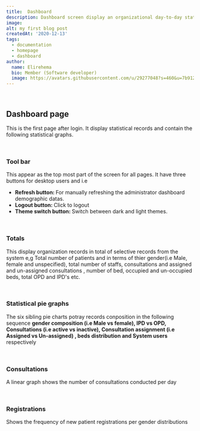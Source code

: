 ```yaml
---
title:  Dashboard
description: Dashboard screen display an organizational day-to-day statistical records.
image: 
alt: my first blog post
createdAt: '2020-12-13'
tags:
  - documentation
  - homepage
  - dashboard
author:
  name: Elirehema
  bio: Member (Software developer)
  image: https://avatars.githubusercontent.com/u/29277048?s=460&u=7b9129df86f037dc4fb021e22ecbf252f308e688&v=4
---
```

<br />

##  Dashboard page
This is the first page after login. It  display statistical records and contain the following statistical graphs.
<c-image src="dashboard.png" alt="Dashboard page"></c-image>

<br />

### Tool bar

This appear as the top most part of the screen for all pages. It have three buttons for desktop users and i.e 
* <strong>Refresh button: </strong>For manually refreshing the administrator dashboard demographic datas.
* <strong>Logout button: </strong> Click to logout
* <strong>Theme switch button: </strong>Switch between dark and light themes.

<c-image src="tool_bar.png" alt="Record totals"></c-image>

<br />

### Totals

This display organization records in total of selective records from the system e,g Total number of patients and in terms of thier gender(i.e Male, female and unspecified), total number of staffs, consultations and assigned and un-assigned consultations , number of bed, occupied and un-occupied beds, total OPD and IPD's etc. 
<c-image src="totals.png" alt="Record totals"></c-image>

<br />

### Statistical pie graphs

The six sibling pie charts potray  records conposition in the following sequence <strong>gender composition (i.e Male vs female), IPD vs OPD,  Consultations (i.e active vs inactive), Consultation assignment (i.e Assigned vs Un-assigned) , beds distribution and  System users</strong> respectively
<c-image src="statistical_pie_chart.png" alt="Six sibling pie charts"></c-image>

<br />

###  Consultations

A linear graph shows the number of consultations conducted per day
<c-image src="consultations_chart.png" alt="Number of consultations per day"></c-image>

<br />

### Registrations

Shows the frequency of new patient registrations per gender distributions
<c-image src="registration_frequency.png" alt="Patient registration frequency"></c-image>

